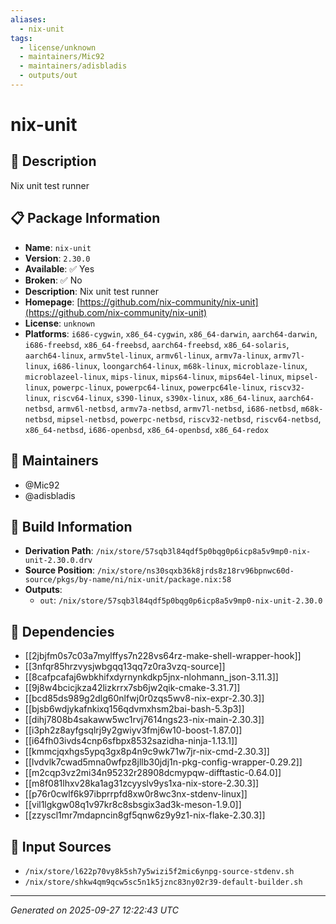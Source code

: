 ```yaml
---
aliases:
  - nix-unit
tags:
  - license/unknown
  - maintainers/Mic92
  - maintainers/adisbladis
  - outputs/out
---
```


# nix-unit

## 📝 Description

Nix unit test runner

## 📋 Package Information

- **Name**: `nix-unit`
- **Version**: `2.30.0`
- **Available**: ✅ Yes
- **Broken**: ✅ No
- **Description**: Nix unit test runner
- **Homepage**: [https://github.com/nix-community/nix-unit](https://github.com/nix-community/nix-unit)
- **License**: `unknown`
- **Platforms**: `i686-cygwin`, `x86_64-cygwin`, `x86_64-darwin`, `aarch64-darwin`, `i686-freebsd`, `x86_64-freebsd`, `aarch64-freebsd`, `x86_64-solaris`, `aarch64-linux`, `armv5tel-linux`, `armv6l-linux`, `armv7a-linux`, `armv7l-linux`, `i686-linux`, `loongarch64-linux`, `m68k-linux`, `microblaze-linux`, `microblazeel-linux`, `mips-linux`, `mips64-linux`, `mips64el-linux`, `mipsel-linux`, `powerpc-linux`, `powerpc64-linux`, `powerpc64le-linux`, `riscv32-linux`, `riscv64-linux`, `s390-linux`, `s390x-linux`, `x86_64-linux`, `aarch64-netbsd`, `armv6l-netbsd`, `armv7a-netbsd`, `armv7l-netbsd`, `i686-netbsd`, `m68k-netbsd`, `mipsel-netbsd`, `powerpc-netbsd`, `riscv32-netbsd`, `riscv64-netbsd`, `x86_64-netbsd`, `i686-openbsd`, `x86_64-openbsd`, `x86_64-redox`
## 👥 Maintainers

- @Mic92
- @adisbladis


## 🔧 Build Information

- **Derivation Path**: `/nix/store/57sqb3l84qdf5p0bqg0p6icp8a5v9mp0-nix-unit-2.30.0.drv`
- **Source Position**: `/nix/store/ns30sqxb36k8jrds8z18rv96bpnwc60d-source/pkgs/by-name/ni/nix-unit/package.nix:58`
- **Outputs**:
  - `out`:  `/nix/store/57sqb3l84qdf5p0bqg0p6icp8a5v9mp0-nix-unit-2.30.0`

## 🔗 Dependencies

- [[2jbjfm0s7c03a7mylffys7n228vs64rz-make-shell-wrapper-hook]]
- [[3nfqr85hrzvysjwbgqq13qq7z0ra3vzq-source]]
- [[8cafpcafaj6wbkhifxdyrnynkdkp5jnx-nlohmann_json-3.11.3]]
- [[9j8w4bcicjkza42lizkrrx7sb6jw2qik-cmake-3.31.7]]
- [[bcd85ds989g2dlg60nlfwj0r0zqs5wv8-nix-expr-2.30.3]]
- [[bjsb6wdjykafnkixq156qdvmxhsm2bai-bash-5.3p3]]
- [[dihj7808b4sakaww5wc1rvj7614ngs23-nix-main-2.30.3]]
- [[i3ph2z8ayfgsqlrj9y2gwiyv3fmj6w10-boost-1.87.0]]
- [[i64fh03ivds4cnp6sfbpx8532sazidha-ninja-1.13.1]]
- [[kmmcjqxhgs5ypq3gx8p4n9c9wk71w7jr-nix-cmd-2.30.3]]
- [[lvdvlk7cwad5mna0wfpz8jllb30jdj1n-pkg-config-wrapper-0.29.2]]
- [[m2cqp3vz2mi34n95232r28908dcmypqw-difftastic-0.64.0]]
- [[m8f081lhxv28ka1ag31zcyyslv9ys1xa-nix-store-2.30.3]]
- [[p76r0cwlf6k97ibprrpfd8xw0r8wc3nx-stdenv-linux]]
- [[vil1lgkgw08q1v97kr8c8sbsgix3ad3k-meson-1.9.0]]
- [[zzyscl1mr7mdapncin8gf5qnw6z9y9z1-nix-flake-2.30.3]]

## 📁 Input Sources

- `/nix/store/l622p70vy8k5sh7y5wizi5f2mic6ynpg-source-stdenv.sh`
- `/nix/store/shkw4qm9qcw5sc5n1k5jznc83ny02r39-default-builder.sh`

---
*Generated on 2025-09-27 12:22:43 UTC*
